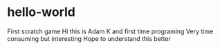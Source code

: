 # hello-world
First scratch game
Hi this is Adam K and first time programing 
Very time consuming but interesting
Hope to understand this better
